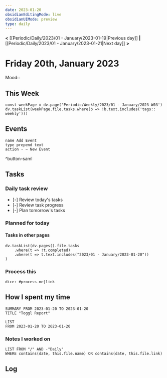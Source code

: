 ```yaml
---
date: 2023-01-20
obsidianEditingMode: live
obsidianUIMode: preview
type: daily
---
```


**<** [[Periodic/Daily/2023/01 - January/2023-01-19|Previous day]] **|** [[Periodic/Daily/2023/01 - January/2023-01-21|Next day]] **>**

# Friday 20th, January 2023

Mood:: 

## This Week

```dataviewjs
const weekPage = dv.page('Periodic/Weekly/2023/01 - January/2023-W03')
dv.taskList(weekPage.file.tasks.where(b => !b.text.includes('tags:: weekly')))
```

## Events
```button
name Add Event
type prepend text
action - ~ New Event
```
^button-saml

## Tasks

### Daily task review
- [-] Review today's tasks
- [-] Review task progress
- [-] Plan tomorrow's tasks

### Planned for today

#### Tasks in other pages
```dataviewjs
dv.taskList(dv.pages().file.tasks
	.where(t => !t.completed)
	.where(t => t.text.includes("2023/01 - January/2023-01-20"))
)
```

### Process this
`dice: #process-me|link`

## How I spent my time

```toggl
SUMMARY FROM 2023-01-20 TO 2023-01-20
TITLE "Toggl Report"
```

```toggl
LIST
FROM 2023-01-20 TO 2023-01-20
```

### Notes I worked on

```dataview
LIST FROM "/" AND -"Daily"
WHERE contains(date, this.file.name) OR contains(date, this.file.link)
```

## Log
